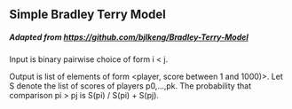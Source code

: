 ## Simple Bradley Terry Model

##### Adapted from https://github.com/bjlkeng/Bradley-Terry-Model

Input is binary pairwise choice of form i < j.


Output is list of elements of form <player, score between 1 and 1000)>. Let S denote the list of scores of players p0,...,pk. The probability that comparison pi > pj is S(pi) / S(pi) + S(pj).   